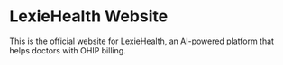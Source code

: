 # LexieHealth Website

This is the official website for LexieHealth, an AI-powered platform that helps doctors with OHIP billing.
